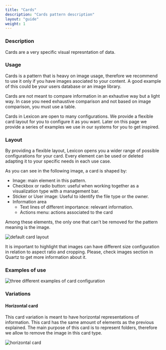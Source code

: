 ```yaml
---
title: "Cards"
description: "Cards pattern description"
layout: "guide"
weight: 1
---
```


### Description

Cards are a very specific visual represntation of data.

### Usage
Cards is a pattern that is heavy on image usage, therefore we recommend to use it only if you have images asociated to your content. A good example of this could be your users database or an image library.

Cards are not meant to compare information in an exhautive way but a light way. In case you need exhaustive comparison and not based on image comparison, you must use a table.

Cards in Lexicon are open to many configurations. We provide a flexible card layout for you to configure it as you want. Later on this page we provide a series of examples we use in our systems for you to get inspired.

### Layout
By providing a flexible layout, Lexicon opens you a wider range of possible configurations for your card. Every element can be used or deleted adapting it to your specific needs in each use case.

As you can see in the following image, a card is shaped by:
* Image: main element in this pattern.
* Checkbox or radio button: useful when working together as a visualization type with a management bar.
* Sticker or User image: Useful to identify the file type or the owner.
* Information area
	* Text lines of different importance: relevant information.
	* Actions menu: actions associated to the card

Among these elements, the only one that can't be removed for the pattern meaning is the image.

![default card layout](../../../images/cardLayout.png)

It is important to highlight that images can have different size configuration in relation to aspect ratio and cropping. Please, check images section in Quartz to get more information about it.

### Examples of use

![three different examples of card configuration](../../../images/cardExample.png)

### Variations

#### Horizontal card

This card variation is meant to have horizontal representations of information. This card has the same amount of elements as the previous explained. The main purpose of this card is to represent folders, therefore we allow to remove the image in this card type.

![horizontal card](../../../images/cardHorizontal.png)

